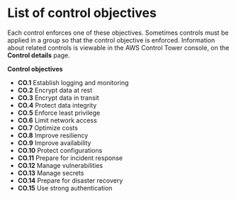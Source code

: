 # List of control objectives<a name="list-of-control-objectives"></a>

Each control enforces one of these objectives\. Sometimes controls must be applied in a group so that the control objective is enforced\. Information about related controls is viewable in the AWS Control Tower console, on the **Control details** page\.

**Control objectives**
+ **CO\.1** Establish logging and monitoring
+ **CO\.2** Encrypt data at rest
+ **CO\.3** Encrypt data in transit
+ **CO\.4** Protect data integrity
+ **CO\.5** Enforce least privilege
+ **CO\.6** Limit network access
+ **CO\.7** Optimize costs
+ **CO\.8** Improve resiliency
+ **CO\.9** Improve availability
+ **CO\.10** Protect configurations
+ **CO\.11** Prepare for incident response
+ **CO\.12** Manage vulnerabilities
+ **CO\.13** Manage secrets
+ **CO\.14** Prepare for disaster recovery
+ **CO\.15** Use strong authentication